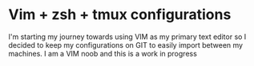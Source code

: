 # Vim + zsh + tmux configurations
I'm starting my journey towards using VIM as my primary text editor so I decided to keep my configurations on GIT to easily import between my machines.
I am a VIM noob and this is a work in progress

